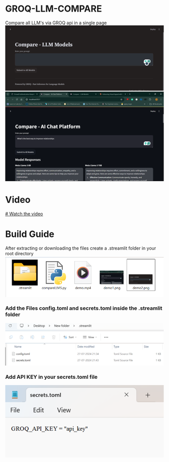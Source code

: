 # GROQ-LLM-COMPARE
Compare all LLM's via GROQ api in a single page 
![demo1](demo2.png)
![demo2](demo1.png)

# Video

[# Watch the video](demo.mp4)

# Build Guide

After extracting or downloading the files
create a .streamlit folder in your root directory 
![demo3](demo3.png)

### Add the Files config.toml and secrets.toml inside the .streamlit folder

![demo4](demo4.png)

### Add API KEY in your secrets.toml file

![demo5](demo5.png)

